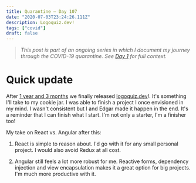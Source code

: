 ```yaml
---
title: Quarantine — Day 107
date: "2020-07-03T23:24:26.111Z"
description: Logoquiz.dev!
tags: ["covid"]
draft: false
---
```


> *This post is part of an ongoing series in which I document my journey through the COVID-19 quarantine. See [Day 1](/quarantine/quarantine-day-1) for full context.*

<div class="divider"></div>

# Quick update

After [1 year and 3 months](https://github.com/logo-quiz/logo-quiz/graphs/contributors) we finally released [logoquiz.dev](https://logoquiz.dev/)!. It's something I'll take to my cookie jar. I was able to finish a project I once envisioned in my mind. I wasn't consistent but I and Edgar made it happen in the end. It's a reminder that I can finish what I start. I'm not only a starter, I'm a finisher too!

My take on React vs. Angular after this:
1. React is simple to reason about. I'd go with it for any small personal project. I would also avoid Redux at all cost.

2. Angular still feels a lot more robust for me. Reactive forms, dependency injection and view encapsulation makes it a great option for big projects. I'm much more productive with it.
